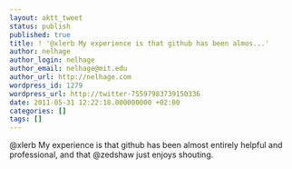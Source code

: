 ```yaml
---
layout: aktt_tweet
status: publish
published: true
title: ! '@xlerb My experience is that github has been almos...'
author: nelhage
author_login: nelhage
author_email: nelhage@mit.edu
author_url: http://nelhage.com
wordpress_id: 1279
wordpress_url: http://twitter-75597983739150336
date: 2011-05-31 12:22:18.000000000 +02:00
categories: []
tags: []
---
```

@xlerb My experience is that github has been almost entirely helpful and professional, and that @zedshaw just enjoys shouting.

